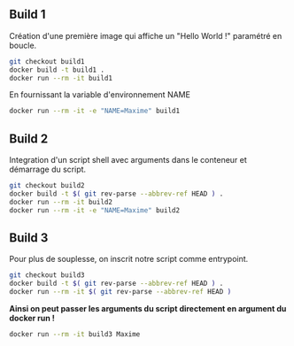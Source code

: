
## Build 1
Création d'une première image qui affiche un "Hello World !" paramétré en boucle.

``` bash
git checkout build1
docker build -t build1 .
docker run --rm -it build1
```

En fournissant la variable d'environnement NAME
``` bash
docker run --rm -it -e "NAME=Maxime" build1
```

## Build 2
Integration d'un script shell avec arguments dans le conteneur et démarrage du script.

``` bash
git checkout build2
docker build -t $( git rev-parse --abbrev-ref HEAD ) .
docker run --rm -it build2
docker run --rm -it -e "NAME=Maxime" build2
```

## Build 3
Pour plus de souplesse, on inscrit notre script comme entrypoint.

``` bash
git checkout build3
docker build -t $( git rev-parse --abbrev-ref HEAD ) .
docker run --rm -it $( git rev-parse --abbrev-ref HEAD )
```

__Ainsi on peut passer les arguments du script directement en argument du docker run !__
``` bash
docker run --rm -it build3 Maxime
```

